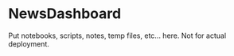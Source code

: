 # NewsDashboard

Put notebooks, scripts, notes, temp files, etc... here. Not for actual deployment. 